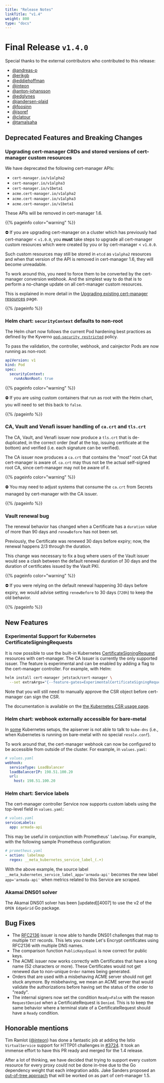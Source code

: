 ```yaml
---
title: "Release Notes"
linkTitle: "v1.4"
weight: 800
type: "docs"
---
```


# Final Release `v1.4.0`

Special thanks to the external contributors who contributed to this release:

* [@andreas-p](https://github.com/andreas-p)
* [@erikgb](https://github.com/erikgb)
* [@eddiehoffman](https://github.com/eddiehoffman)
* [@inteon](https://github.com/inteon)
* [@anton-johansson](https://github.com/anton-johansson)
* [@edglynes](https://github.com/edglynes)
* [@jandersen-plaid](https://github.com/jandersen-plaid)
* [@foosinn](https://github.com/foosinn)
* [@jsoref](https://github.com/jsoref)
* [@clatour](https://github.com/clatour)
* [@tamalsaha](https://github.com/tamalsaha)

## Deprecated Features and Breaking Changes

### Upgrading cert-manager CRDs and stored versions of cert-manager custom resources

We have deprecated the following cert-manager APIs:

- `cert-manager.io/v1alpha2`
- `cert-manager.io/v1alpha3`
- `cert-manager.io/v1beta1`
- `acme.cert-manager.io/v1alpha2`
- `acme.cert-manager.io/v1alpha3`
- `acme.cert-manager.io/v1beta1`

These APIs will be removed in cert-manager 1.6.

{{% pageinfo color="warning" %}}

⛔️  If you are upgrading cert-manager on a cluster which has previously had
cert-manager < `v1.0.0`, you **must** take steps to upgrade all cert-manager
custom resources which were created by you or by cert-manager < `v1.0.0`.

Such custom resources may still be stored in `etcd` as `v1alpha2` resources and
when that version of the API is removed in cert-manager 1.6, they will become
unreadable.

To work around this, you need to force them to be converted by the cert-manager
conversion webhook. And the simplest way to do that is to perform a no-change
update on all cert-manager custom resources.

This is explained in more detail in the [Upgrading existing cert-manager
resources][upgrade-resources] page.

{{% /pageinfo %}}

[upgrade-resources]: ../../installation/upgrading/remove-deprecated-apis/#upgrading-existing-cert-manager-resources

### Helm chart: `securityContext` defaults to non-root

The Helm chart now follows the current Pod hardening best practices as defined
by the Kyverno [`pod-security
restricted`](https://kyverno.io/policies/pod-security/#restricted) policy.

To pass the validation, the controller, webhook, and cainjector Pods are now
running as non-root:

```yaml
apiVersion: v1
kind: Pod
spec:
  securityContext:
    runAsNonRoot: true
```

{{% pageinfo color="warning" %}}

⛔️  If you are using custom containers that run as root with the Helm chart, you
will need to set this back to `false`.

{{% /pageinfo %}}

### CA, Vault and Venafi issuer handling of `ca.crt` and `tls.crt`

The CA, Vault, and Venafi issuer now produce a `tls.crt` that is de-duplicated,
in the correct order (leaf at the top, issuing certificate at the bottom) and
verified (i.e. each signature can be verified).

The CA issuer now produces a `ca.crt` that contains the "most" root CA that
cert-manager is aware of. `ca.crt` may thus not be the actual self-signed root
CA, since cert-manager may not be aware of it.

[#3982]: https://github.com/jetstack/cert-manager/pull/3982 "All issuers + Vault issuer"
[#3983]: https://github.com/jetstack/cert-manager/pull/3983 "Venafi issuer"
[#3985]: https://github.com/jetstack/cert-manager/pull/3985 "CA issuer"

{{% pageinfo color="warning" %}}

⛔️  You may need to adjust systems that consume the `ca.crt` from Secrets
managed by cert-manager with the CA issuer.

{{% /pageinfo %}}


### Vault renewal bug

The renewal behavior has changed when a Certificate has a `duration` value of
more than 90 days and `renewBefore` has not been set.

Previously, the Certificate was renewed 30 days before expiry; now, the renewal
happens 2/3 through the duration.

This change was necessary to fix a bug where users of the Vault issuer would see
a clash between the default renewal duration of 30 days and the duration of
certificates issued by the Vault PKI.

{{% pageinfo color="warning" %}}

⛔️  If you were relying on the default renewal happening 30 days before expiry,
we would advise setting `renewBefore` to 30 days (`720h`) to keep the old
behavior.

{{% /pageinfo %}}

## New Features

### Experimental Support for Kubernetes CertificateSigningRequests

It is now possible to use the built-in Kubernetes [CertificateSigningRequest][]
resources with cert-manager. The CA Issuer is currently the only supported
issuer. The feature is experimental and can be enabled by adding a flag to the
cert-manager controller. For example, with Helm:

```sh
helm install cert-manager jetstack/cert-manager \
  --set extraArgs="{--feature-gates=ExperimentalCertificateSigningRequestControllers=true}"
```

Note that you will still need to manually approve the CSR object before
cert-manager can sign the CSR.

The documentation is available on the [the Kubernetes CSR usage
page](../../usage/kube-csr/).

[CertificateSigningRequest]: https://kubernetes.io/docs/reference/access-authn-authz/certificate-signing-requests/

### Helm chart: webhook externally accessible for bare-metal

In [some](https://github.com/kubernetes/kubernetes/issues/72936#issue-399522387)
Kubernetes setups, the apiserver is not able to talk to `kube-dns` (i.e., when
Kubernetes is running on bare-metal with no special `resolv.conf`).

To work around that, the cert-manager webhook can now be configured to be
accessible from outside of the cluster. For example, in `values.yaml`:

```yaml
# values.yaml
webhook:
  serviceType: LoadBalancer
  loadBalancerIP: 198.51.100.20
  url:
    host: 198.51.100.20
```

### Helm chart: Service labels

The cert-manager controller Service now supports custom labels using the
top-level field in `values.yaml`:

```yaml
# values.yaml
serviceLabels:
  app: armada-api
```

This may be useful in conjunction with Prometheus' `labelmap`. For example, with
the following sample Prometheus configuration:

```yaml
# prometheus.yaml
- action: labelmap
  regex: __meta_kubernetes_service_label_(.+)
```

With the above example, the source label
`__meta_kubernetes_service_label_app='armada-api'` becomes the new label
`app='armada-api'` when metrics related to this Service are scraped.

### Akamai DNS01 solver

The Akamai DNS01 solver has been [updated][4007] to use the v2 of the `OPEN
EdgeGrid` Go package.

[#4007]: https://github.com/jetstack/cert-manager/pull/4007 "Update of the Akamai DNS01 solver"

## Bug Fixes

- The [RFC2136](https://cert-manager.io/docs/configuration/acme/dns01/rfc2136/)
  issuer is now able to handle DNS01 challenges that map to multiple `TXT`
  records. This lets you create Let's Encrypt certificates using RFC2136 with
  multiple DNS names.
- The comparison function `PublicKeysEqual` is now correct for public keys.
- The ACME issuer now works correctly with Certificates that have a long name
  (52 characters or more). These Certificates would not get renewed due to
  non-unique `Order` names being generated.
- Orders that are used with a misbehaving ACME server should not get stuck
  anymore. By misbehaving, we mean an ACME server that would validate the
  authorizations before having set the status of the order to "ready".
- The internal signers now set the condition `Ready=False` with the reason
  `RequestDenied` when a CertificateRequest is `Denied`. This is to keep the
  same behavior where a terminal state of a CertificateRequest should have a
  `Ready` condition.

## Honorable mentions

Tim Ramlot ([@inteon](https://github.com/inteon)) has done a fantastic job at
adding the Istio `VirtualService` support for HTTP01 challenges in
[#3724](https://github.com/jetstack/cert-manager/pull/3724). It took an immense
effort to have this PR ready and merged for the 1.4 release.

After a lot of thinking, we have decided that trying to support every custom
resource for every proxy could not be done in-tree due to the Go dependency
weight that each integration adds. Jake Sanders proposed an [out-of-tree
approach](https://github.com/jetstack/cert-manager/issues/3924) that will be
worked on as part of cert-manager 1.5.
